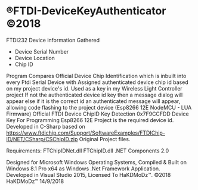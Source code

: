 # ®FTDI-DeviceKeyAuthenticator ©2018
FTDI232 Device information Gathered
* Device Serial Number
* Device Location
* Chip ID

Program Compares Official Device Chip Identification which is inbuilt into every Ftdi Serial Device
with Assigned authenticated device chip id based on my project device's id. Used as a key in my Wireless Light Controller project
If not the authenticated device id key then a message dialog will appear else if it is the correct id an authenticated
message will appear, allowing code flashing to the project device (Esp8266 12E NodeMCU - LUA Firmware)
Official FTDI Device ChipID Key Detection 0x7F9CCFDD Device Key For Programming Esp8266 12E Project is the required device id.
Developed in C-Sharp based on https://www.ftdichip.com/Support/SoftwareExamples/FTDIChip-ID/NET/CSharp/CSChipID.zip Original Project files.

Requirements:
  FTChipIDNet.dll
  FTChipID.dll
  .NET Components 2.0

Designed for Microsoft Windows Operating Systems, Compiled & Built on Windows 8.1 Pro x64 as Windows .Net Framework Application.  
Developed in Visual Studio 2015, Licensed To HaKDMoDz™.
©2018 HaKDMoDz™ 14/9/2018
